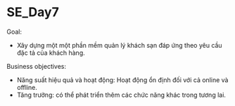 # SE_Day7
Goal:
- Xây dựng một một phần mềm quản lý khách sạn đáp ứng theo yêu cầu đặc tả của khách hàng.

Business objectives:  
- Năng suất hiệu quả và hoạt động: Hoạt động ổn định đối với cả online và offline.
- Tăng trưởng: có thể phát triển thêm các chức năng khác trong tương lai.
